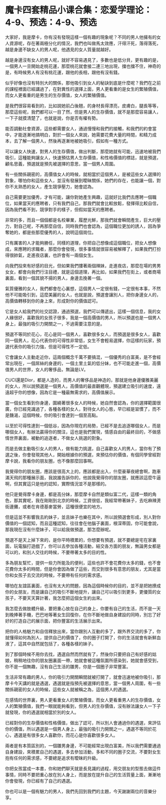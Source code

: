# 魔卡四套精品小课合集：恋爱学理论：4-9、预选：4-9、预选

大家好，我是摩卡，你有沒有發現這樣一個有趣的現象呢？不同的男人他擁有的女人資源呢，存在著兩極分化的情況，我們也叫做馬太效應，汗得汗死，落得落死，越是身邊不缺女人的男人呢，他遇見的女人質量就越好。

越是身邊沒有女人的男人呢，就好不容易遇見了，多數也是低分貝，更有趣的是，一個男人一旦開始走桃花運，那麼桃花就會接二連三地出現，擋也擋不住，神奇的是，有時候男人有沒有桃花運，跟他的長相，跟他有沒有錢。

似乎好像也沒有特別大的關係，那他吸引到女人的秘訣到底是什麼呢？我們在之前的課程裡面已經講過了，在對異性的選擇上面，男人更看重的是女生的繁殖價值，而女人更看重的是男生的生存價值，女人的繁殖價值。

是我們很容易看到的，比如說她前凸後翹，的身材長得漂亮，皮膚白，腿長等等，那麼這些呢，我們都可以一目了然，但是男人的生存價值，就不是那麼容易讓人，一下子就摸清楚了，也就是說，你是否有權有勢。

能否調動社會資源，這些都需要女人，通過慢慢和我們的接觸，和我們的約會當中，才能逐漸地搞明白，對於一個女人來說，她需要花費大量的時間，和精力成本，去了解一個男人，然後再逐漸地被她吸引，假如有一種方式。

可以讓女人快速，對男人的生存價值，做出判斷，那麼她就有可能，迅速地被我們吸引，這種能夠讓女人，快速預估男人生存價值，和性格價值的標誌，就是預選，顧名思義，預選就是預先被選擇的意思，當一個男人周圍。

有一些關係親密的，高價值女人的時候，就相當於這個男人，是被這些女人選擇的對象，哪怕你和這些女人，並沒有發展到曖昧關係，她們的存在，也能讓一個，對你不太熟悉的女人，產生競爭壓力，她會認為。

自己需要更加優秀，才有可能，讓你對她產生興趣，這就好比我們去應聘一個職位，如果當天的應聘者，只有我們自己，那我們就會比較放鬆，發揮得比較自信，因為我們看不到，競爭對手的樣子，但假如當天的應聘者。

非常的多，而且一個個都是名校畢業，履歷光鮮，那我們就會瞬間產生，巨大的壓力，對自己呢，不再那麼自信，同時我們也會認為，這個職位更加的誘人，因為爭奪她的，都是些那麼優秀的人，說明這個崗位。

只有厲害的人才能夠勝任，同樣的道理，你把自己想像成這個職位，把女人想像成，來應聘的求職者，那麼你會發現，很多事情就很容易被解釋了，如果我們打扮得很帥氣，走進夜店裏，也許會有一兩個女生。

向我們投來有好感的目光，但如果我們摟著兩個辣妹，走進夜店，那麼在場的男男女女，都會向我們行注目禮，就是這個道理，再比如，如果我們在街上，或者商場裏面，看到一個其貌不揚的男人，身邊去挽著一個。

氣質優雅的女人，我們都會在心裏想，這個男人一定很有錢，一定很有本事，不然他不可能吸引到，這麼美麗的女人，也就是說，預選會讓別人，把你身邊女人的，高價值轉移到你的身上來，形成對你的價值認可。

它是女人給我們的社交認證，通過預選，我們可以傳遞出，這樣一個信息，我的女人緣很好，喜歡我的女孩子很多，我是一個高價值的男人，所以預選也是一個男人身上，最強的吸引力開關之一，不過需要注意的是。

預選不等同於花心，花心是同一個男人，喜歡很多女人，而預選是很多女人，喜歡同一個男人，花心代表你的可得性非常低，女生不會輕易選擇，你這樣的玩家，預選代表你的吸引力強，但是可得性不一定低。

它會讓女人主動走近你，這兩個概念千萬不要搞混，一個優秀的白富美，是不會經常出現在，一個屌絲的身邊的，一個土里土氣的低分妹，也不可能走進一個，高價值男人的世界，女人的奢侈品，無論是LV。

CUCI還是Dior，都是人造的，而男人的奢侈品是神造的，那就是他身邊優雅美麗的女人，所以說預選是一個男人，高價值的最直觀體現，預選建立吸引的速度，遠遠超乎你的想像，因為它是一種最無需求的，高價值展示。

當一個女生看到你身邊，圍繞著很多女人的時候，她自然會認為，你的選擇範圍很廣，你已經見識過了，各種各樣的女人，對待女人的心態，早已經是習慣了，而不是饑渴，這個時候，你的吸引會達到一個至高點。

以至於可得性達到一個低谷，因為你現在的局勢，已經不是去追逐哪個女人，而是哪個女人，有辦法贏得你的關注，這也是我們實現，情感自由的最終目的，不做感情世界裏面，被動的追逐者，不做女人挑選的對象。

而是去做主動吸引女人的男人，做有能力挑選，自己喜歡女人的男人，當你有了預選之後，你會發現其他人，開始根據你的預選，來預估你的價值，有個同學曾經對摩卡說，我看你的朋友圈，也不像那麼回事啊。

我覺得你的朋友圈，應該是很高大上的，應該都是出入，什麼豪華夜總會啊，跑車滿天飛的那種展示面，我說誰告訴你的，他說我覺得你的朋友圈，就應該這麼牛逼啊，但其實這只是他的認知，實際情況並不是那樣的。

他只是覺得摩卡身邊，都是高分妹，那麼摩卡自然是類似富二代，這樣一類的角色，那其實呢，我在剛剛到北京的時候，工資很低，我經常帶著妹子，去吃麻辣燙街邊攤，或者在肯德基麥當勞，這種很便宜的地方。

但是這並不影響我去約妹子，並且妹子也樂在其中，所以說預選會形成，別人對你價值的一個認知，而且這種認知，往往會在他腦子裏面，根深蒂固，你可能會說，那我現在沒有什麼妹子，可以給我做預選，那怎麼辦呢。

預選不是天上掉下來的，是你平時積累的，你想要有預選，就不要總是宅在家裏面，玩電腦打遊戲了，你可以去參加各種活動，結交各方面的朋友，無論男女都是可以的，和別人交往的時候，不要帶著太多的目的性。

多為朋友幫忙，提供一些力所能及的便利，這些也許不會花費你太多的錢，也不會花費你太多的時間，但是你會因為做了這些，而交到很多有意思的朋友，尤其是當你和女孩子去交流的時候，不要帶有任何的需求感。

哪怕在友誼區裏面，也沒有太大的問題，因為這個時候你的目的，並不是把她撩成你的女朋友，而是讓自己的吸引不斷地提升，讓自己可以吸引到更多，更優質的女孩子，不要天天算計著，我怎麼把這個女生約出來。

我怎麼去做肢體升級，要把重心放在自己的身上，你要有自己的生活，而不是一天到晚捧著手機，巴巴地等著女生回復你，在你不斷地做自身建設的同時，別忘了好好的打造自己的展示面，把你豐富的生活展示出來。

把你的人格魅力和自信釋放出來，當你跟別人互動的多了，跟外界交流的多了，你就懂得如何為別人，提供自己的價值了，你的圈子打開了，你的生活就會有新鮮血液了，這其中自然就包括了，各種各樣的妹子。

到了那個時候不用你去找，遇選自然而然就有了，然後你只要把自己有好感的姑娘，稍稍地往你的朋友圈裏面一帶，她就會被這種氛圍所感染到，她就會感受到，你不是一個無趣，沒有自己生活的雛男，你是一個圈子非常豐富。

生活非常有趣的男人，你的吸引力開關瞬間就被打開了，就會迅速地被你吸引，那摩卡今天講的就是遇選，遇選就是指預先被選擇的意思，當一個男人周圍，有一些關係親密的女人的時候，這些女人就被稱之為，這個男人的遇選。

在感情的世界裏，男人更看重女人的繁殖價值，而女人更看重男人的生存價值，女人的繁殖價值，我們一眼就能夠看到，但男人的生存價值，沒有辦法讓女人一下子就發現，你的遇選就相當於別的女人。

已經對你的生存價值和性格價值，做出了認可，所以別人會通過你的遇選，來評估你的價值，所以遇選是一個男人身上，最強的吸引力開關之一，遇選不等同於花心，遇選是有很多女人喜歡你，而花心是你喜歡很多女人。

兩者是有本質區別的，一個雛男身邊，不可能經常出現白富美，所以我們需要通過自身建設，來積累自己的遇選，多去參加活動，多和不同的圈子交流，不要對女生抱有任何的需求感，不要總是追求有曖昧的升級。

你把女孩當成一本書，你和她們聊天就是長見識的過程，用交朋友的型態去做這件事情，同時不要把重心放在別人身上，而是放在提升自己的生活質量上面，漸漸地你會發現，你已經有了自己的遇選。

你也可以是一個有魅力的男人，我們先回到我們的主題，今天謝謝兩位的音樂分享。